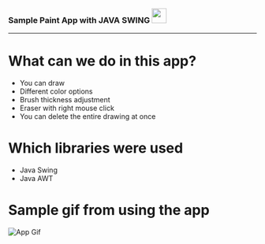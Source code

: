 ### Sample Paint App with JAVA SWING <img src = 'https://github.com/MarikIshtar007/MarikIshtar007/blob/master/images/java.svg' width='30'/>

---
# What can we do in this app?
* You can draw
* Different color options
* Brush thickness adjustment
* Eraser with right mouse click
* You can delete the entire drawing at once

# Which libraries were used
* Java Swing
* Java AWT


# Sample gif from using the app
![App Gif](SamplePaintApp/paint_app.gif)